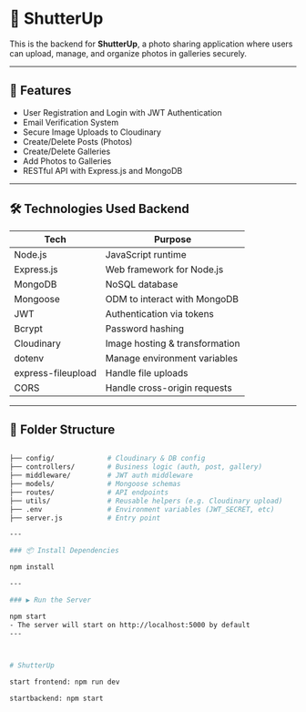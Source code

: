 # 📸 ShutterUp

This is the backend for **ShutterUp**, a photo sharing application where users can upload, manage, and organize photos in galleries securely.

---

## 🚀 Features

- User Registration and Login with JWT Authentication
- Email Verification System
- Secure Image Uploads to Cloudinary
- Create/Delete Posts (Photos)
- Create/Delete Galleries
- Add Photos to Galleries
- RESTful API with Express.js and MongoDB

---

## 🛠️ Technologies Used Backend

| Tech        | Purpose                                |
|-------------|----------------------------------------|
| Node.js     | JavaScript runtime                     |
| Express.js  | Web framework for Node.js              |
| MongoDB     | NoSQL database                         |
| Mongoose    | ODM to interact with MongoDB           |
| JWT         | Authentication via tokens              |
| Bcrypt      | Password hashing                       |
| Cloudinary  | Image hosting & transformation         |
| dotenv      | Manage environment variables           |
| express-fileupload | Handle file uploads             |
| CORS        | Handle cross-origin requests           |

---

## 📁 Folder Structure

```bash

├── config/             # Cloudinary & DB config
├── controllers/        # Business logic (auth, post, gallery)
├── middleware/         # JWT auth middleware
├── models/             # Mongoose schemas
├── routes/             # API endpoints
├── utils/              # Reusable helpers (e.g. Cloudinary upload)
├── .env                # Environment variables (JWT_SECRET, etc)
├── server.js           # Entry point

---

### 📦 Install Dependencies

npm install

---

### ▶️ Run the Server

npm start 
- The server will start on http://localhost:5000 by default
---



# ShutterUp

start frontend: npm run dev

startbackend: npm start